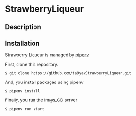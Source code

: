 # StrawberryLiqueur

## Description

## Installation

Strawberry Liqueur is managed by [pipenv](https://github.com/pypa/pipenv/)

First, clone this repository.

`$ git clone https://github.com/ta9ya/StrawberryLiqueur.git`

And, you install packages using pipenv

`$ pipenv install`

Finally, you run the im@s_CD server

`$ pipenv run start`
